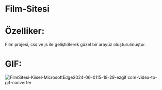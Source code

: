 # Film-Sitesi

# Özelliker:
Film projesi, css ve js ile geliştirilerek güzel bir arayüz oluşturulmuştur.

# GIF:
![FilmSitesi-Kiisel-MicrosoftEdge2024-06-0115-19-29-ezgif com-video-to-gif-converter](https://github.com/banuskya/Film-Sitesi/assets/170263803/d422a508-854b-441c-84a7-996b93712c95)

